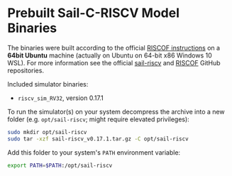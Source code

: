 # Prebuilt Sail-C-RISCV Model Binaries

The binaries were built according to the official
[RISCOF instructions](https://riscof.readthedocs.io/en/stable/installation.html#install-plugin-models)
on a **64bit Ubuntu** machine (actually on Ubuntu on 64-bit x86 Windows 10 WSL).
For more information see the official [sail-riscv](https://github.com/riscv/sail-riscv) and
[RISCOF](https://github.com/riscv-software-src/riscof) GitHub repositories.

Included simulator binaries:
* `riscv_sim_RV32`, version 0.17.1

To run the simulator(s) on your system decompress the archive into a new
folder (e.g. `opt/sail-riscv`; might require elevated privileges):

```bash
sudo mkdir opt/sail-riscv
sudo tar -xzf sail-riscv_v0.17.1.tar.gz -C opt/sail-riscv
```

Add this folder to your system's `PATH` environment variable:

```bash
export PATH=$PATH:/opt/sail-riscv
```
